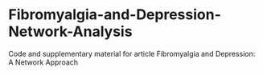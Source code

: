 # Fibromyalgia-and-Depression-Network-Analysis
Code and supplementary material for article Fibromyalgia and Depression: A Network Approach
